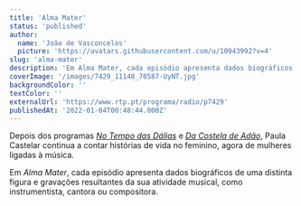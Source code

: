 ```yaml
---
title: 'Alma Mater'
status: 'published'
author:
  name: 'João de Vasconcelos'
  picture: 'https://avatars.githubusercontent.com/u/10943992?v=4'
slug: 'alma-mater'
description: 'Em Alma Mater, cada episódio apresenta dados biográficos de uma distinta figura e gravações resultantes da sua atividade musical, como instrumentista, cantora ou compositora.'
coverImage: '/images/7429_11148_70587-UyNT.jpg'
backgroundColor: ''
textColor: ''
externalUrl: 'https://www.rtp.pt/programa/radio/p7429'
publishedAt: '2022-01-04T00:48:44.000Z'
---
```


Depois dos programas [*No Tempo das Dálias*](https://antena2.rtp.pt/programa/no-tempo-das-dalias/) e [*Da Costela de Adão*](https://antena2.rtp.pt/programa/da-costela-de-adao/), Paula Castelar continua a contar histórias de vida no feminino, agora de mulheres ligadas à música.

Em *Alma Mater*, cada episódio apresenta dados biográficos de uma distinta figura e gravações resultantes da sua atividade musical, como instrumentista, cantora ou compositora.

